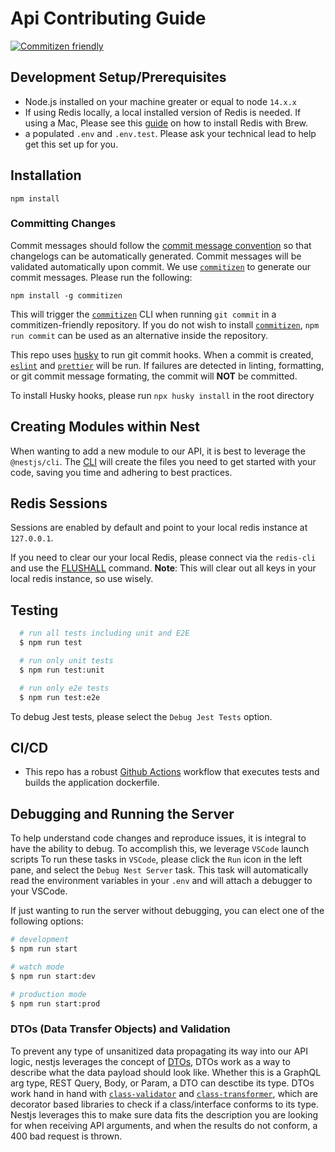 
# Api Contributing Guide

[![Commitizen friendly](https://img.shields.io/badge/commitizen-friendly-brightgreen.svg)](http://commitizen.github.io/cz-cli/)


## Development Setup/Prerequisites

- Node.js installed on your machine greater or equal to node `14.x.x`
- If using Redis locally, a local installed version of Redis is needed. If using a Mac, Please see this [guide](https://phoenixnap.com/kb/install-redis-on-mac) on how to install Redis with Brew.
- a populated `.env` and `.env.test`. Please ask your technical lead to help get this set up for you.

## Installation

```
npm install
```
### Committing Changes

Commit messages should follow the [commit message convention](https://github.com/commitizen/cz-cli) so that changelogs can be automatically generated. Commit messages will be validated automatically upon commit. We use [`commitizen`](https://github.com/commitizen/cz-cli) to generate our commit messages. Please run the following:

```
npm install -g commitizen
```

This will trigger the [`commitizen`](https://github.com/commitizen/cz-cli) CLI when running `git commit` in a commitizen-friendly repository. If you do not wish to install [`commitizen`](https://github.com/commitizen/cz-cli), `npm run commit` can be used as an alternative inside the repository.

This repo uses [husky](https://www.npmjs.com/package/husky) to run git commit hooks. When a commit is created, [`eslint`](https://www.npmjs.com/package/eslint) and [`prettier`](https://www.npmjs.com/package/prettier) will be run. If failures are detected in linting, formatting, or git commit message formating, the commit will **NOT** be committed.

To install Husky hooks, please run `npx husky install` in the root directory
## Creating Modules within Nest

When wanting to add a new module to our API, it is best to leverage the `@nestjs/cli`. The [CLI](https://docs.nestjs.com/cli/overview) will create the files you need to get started with your code, saving you time and adhering to best practices.

## Redis Sessions

Sessions are enabled by default and point to your local redis instance at `127.0.0.1`.

If you need to clear our your local Redis, please connect via the `redis-cli` and use the [FLUSHALL](https://redis.io/commands/flushall) command. **Note**: This will clear out all keys in your local redis instance, so use wisely.

## Testing

```bash
  # run all tests including unit and E2E
  $ npm run test

  # run only unit tests
  $ npm run test:unit

  # run only e2e tests
  $ npm run test:e2e
```

To debug Jest tests, please select the `Debug Jest Tests` option.

## CI/CD

- This repo has a robust [Github Actions]() workflow that executes tests and builds the application dockerfile.

## Debugging and Running the Server

To help understand code changes and reproduce issues, it is integral to have the ability to debug. To accomplish this, we leverage `VSCode` launch scripts To run these tasks in `VSCode`, please click the `Run` icon in the left pane, and select the `Debug Nest Server` task. This task will automatically read the environment variables in your `.env` and will attach a debugger to your VSCode.

If just wanting to run the server without debugging, you can elect one of the following options:

```bash
# development
$ npm run start

# watch mode
$ npm run start:dev

# production mode
$ npm run start:prod
```

### DTOs (Data Transfer Objects) and Validation

To prevent any type of unsanitized data propagating its way into our API logic, nestjs leverages the concept of [DTOs](https://docs.nestjs.com/techniques/validation), DTOs work as a way to describe what the data payload should look like. Whether this is a GraphQL arg type, REST Query, Body, or Param, a DTO can desctibe its type. DTOs work hand in hand with
[`class-validator`](https://github.com/typestack/class-validator) and [`class-transformer`](https://github.com/typestack/class-transformer), which are decorator based libraries to check if a class/interface conforms to its type. Nestjs leverages this to make sure data fits the description you are looking for when receiving API arguments, and when the results do not conform, a 400
bad request is thrown.